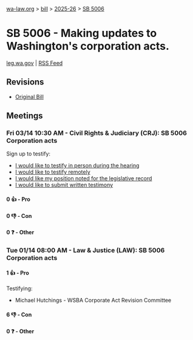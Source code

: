 [wa-law.org](/) > [bill](/bill/) > [2025-26](/bill/2025-26/) > [SB 5006](/bill/2025-26/sb/5006/)

# SB 5006 - Making updates to Washington's corporation acts.
[leg.wa.gov](https://app.leg.wa.gov/billsummary?BillNumber=5006&Year=2025&Initiative=false) | [RSS Feed](./rss.xml)

## Revisions
* [Original Bill](1/)

## Meetings
### Fri 03/14 10:30 AM - Civil Rights & Judiciary (CRJ): SB 5006 Corporation acts
Sign up to testify:
* [I would like to testify in person during the hearing](https://app.leg.wa.gov/csi/Testifier/Add?chamber=House&mId=33003&aId=165397&caId=26259&tId=1)
* [I would like to testify remotely](https://app.leg.wa.gov/csi/Testifier/Add?chamber=House&mId=33003&aId=165397&caId=26259&tId=2)
* [I would like my position noted for the legislative record](https://app.leg.wa.gov/csi/Testifier/Add?chamber=House&mId=33003&aId=165397&caId=26259&tId=3)
* [I would like to submit written testimony](https://app.leg.wa.gov/csi/Testifier/Add?chamber=House&mId=33003&aId=165397&caId=26259&tId=4)

#### 0 👍 - Pro

#### 0 👎 - Con

#### 0 ❓ - Other

### Tue 01/14 08:00 AM - Law & Justice (LAW): SB 5006 Corporation acts
#### 1 👍 - Pro
Testifying:
* Michael Hutchings - WSBA Corporate Act Revision Committee

#### 6 👎 - Con

#### 0 ❓ - Other
